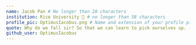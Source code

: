 ```yaml
---
name: Jacob Pan # No longer than 28 characters
institution: Rice University 🚩 # no longer than 58 characters
profile_pic: OptimusIacobus.png # Name and extension of your profile picture(ex. mona.png) The picture must be squared and 544px on width and height.
quote: Why do we fall sir? So that we can learn to pick ourselves up. -Alfred Pennyworth, Batman Begins # no longer than 100 characters, avoid using quotes(") to guarantee the format remains the same.
github_user: OptimusIacobus
---
```

